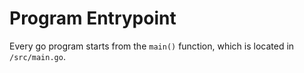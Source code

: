 # Program Entrypoint

Every go program starts from the `main()` function, which is located in `/src/main.go`.

